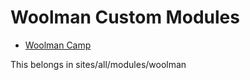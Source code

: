 Woolman Custom Modules
======================

* [Woolman Camp](woolman_camp/documentation.md)

This belongs in sites/all/modules/woolman
